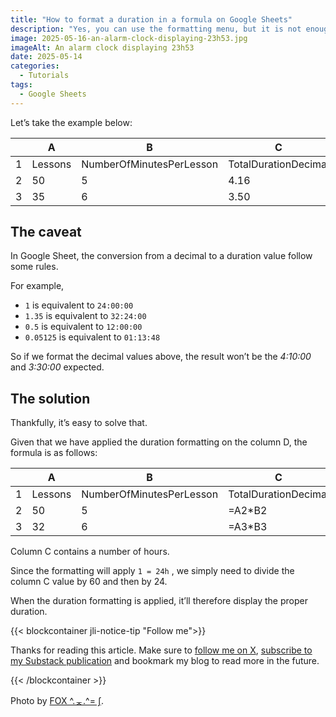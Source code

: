 ```yaml
---
title: "How to format a duration in a formula on Google Sheets"
description: "Yes, you can use the formatting menu, but it is not enough. What if I told you can format a decimal value representing a time using a formula? Let’s review the steps."
image: 2025-05-16-an-alarm-clock-displaying-23h53.jpg
imageAlt: An alarm clock displaying 23h53
date: 2025-05-14
categories:
  - Tutorials
tags:
  - Google Sheets
---
```


Let’s take the example below:

|     | A       | B                        | C                    |                       |
| --- | ------- | ------------------------ | -------------------- | --------------------- |
| 1   | Lessons | NumberOfMinutesPerLesson | TotalDurationDecimal | TotalDurationFormated |
| 2   | 50      | 5                        | 4.16                 | 4:10:00               |
| 3   | 35      | 6                        | 3.50                 | 3:30:00               |

## The caveat

In Google Sheet, the conversion from a decimal to a duration value follow some rules.

For example,

- `1` is equivalent to `24:00:00`
- `1.35` is equivalent to `32:24:00`
- `0.5` is equivalent to `12:00:00`
- `0.05125` is equivalent to `01:13:48`

So if we format the decimal values above, the result won’t be the _4:10:00_ and _3:30:00_ expected.

## The solution

Thankfully, it’s easy to solve that.

Given that we have applied the duration formatting on the column D, the formula is as follows:

|     | A       | B                        | C                    | D                     |
| --- | ------- | ------------------------ | -------------------- | --------------------- |
| 1   | Lessons | NumberOfMinutesPerLesson | TotalDurationDecimal | TotalDurationFormated |
| 2   | 50      | 5                        | =A2\*B2              | =C2/60/24             |
| 3   | 32      | 6                        | =A3\*B3              | =C3/60/24             |

Column C contains a number of hours.

Since the formatting will apply `1 = 24h` , we simply need to divide the column C value by 60 and then by 24.

When the duration formatting is applied, it’ll therefore display the proper duration.

{{< blockcontainer jli-notice-tip "Follow me">}}

Thanks for reading this article. Make sure to [follow me on X](https://x.com/LitzlerJeremie), [subscribe to my Substack publication](https://iamjeremie.substack.com/) and bookmark my blog to read more in the future.

{{< /blockcontainer >}}

Photo by [FOX ^.ᆽ.^= ∫](https://www.pexels.com/photo/white-digital-desk-clock-2046808/).
